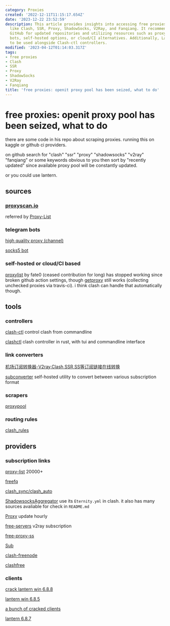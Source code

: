 ```yaml
---
category: Proxies
created: '2022-12-11T11:15:17.654Z'
date: '2023-12-22 23:52:59'
description: This article provides insights into accessing free proxies using tools
  like Clash, SSR, Proxy, ShadowSocks, V2Ray, and Fanqiang. It recommends searching
  GitHub for updated repositories and utilizing resources such as proxyscan.io, Telegram
  bots, self-hosted options, or cloud/CI alternatives. Additionally, Lantern is suggested
  to be used alongside Clash-ctl controllers.
modified: '2023-04-12T01:14:03.317Z'
tags:
- free proxies
- Clash
- SSR
- Proxy
- ShadowSocks
- V2Ray
- Fanqiang
title: 'free proxies: openit proxy pool has been seized, what to do'
---
```


# free proxies: openit proxy pool has been seized, what to do

there are some code in his repo about scraping proxies. running this on kaggle or github ci providers.

on github search for "clash" "ssr" "proxy" "shadowsocks" "v2ray" "fanqiang" or some keywords obvious to you then sort by "recently updated" since available proxy pool will be constantly updated.

or you could use lantern.

## sources

### [proxyscan.io](https://www.proxyscan.io/api)

referred by [Proxy-List](https://github.com/ShiftyTR/Proxy-List)

### telegram bots

[high quality proxy (channel)](https://t.me/HQPROX)

[socks5 bot](https://t.me/socks5_bot)

### self-hosted or cloud/CI based

[proxylist](https://github.com/fate0/proxylist) by fate0 (ceased contribution for long) has stopped working since broken github action settings, though [getproxy](https://github.com/fate0/getproxy) still works (collecting unchecked proxies via travis-ci). i think clash can handle that automatically though.

## tools

### controllers

[clash-ctl](https://github.com/Dreamacro/clash-ctl) control clash from commandline

[clashctl](https://github.com/George-Miao/clashctl) clash controller in rust, with tui and commandline interface

### link converters

[机场订阅转换器-V2ray,Clash,SSR,SS等订阅链接在线转换](https://subconverter.speedupvpn.com/)

[subconverter](https://github.com/tindy2013/subconverter) self-hosted utility to convert between various subscription format

### scrapers

[proxypool](https://github.com/yu-steven/proxypool)

### routing rules

[clash_rules](https://github.com/Goojoe/clash_rules)

## providers

### subscription links

[proxy-list](https://github.com/zevtyardt/proxy-list) 20000+

[freefq](https://github.com/freefq/free)

[clash_sync/clash_auto](https://github.com/4ooc/clash_sync)

[ShadowsocksAggregator](https://github.com/mahdibland/ShadowsocksAggregator) use its `Eternity.yml` in clash. it also has many sources avaliable for check in `README.md`

[Proxy](https://github.com/tbbatbb/Proxy) update hourly

[free-servers](https://github.com/Pawdroid/Free-servers) v2ray subscription

[free-proxy-ss](https://github.com/learnhard-cn/free_proxy_ss)

[Sub](https://github.com/anaer/Sub)

[clash-freenode](https://github.com/openRunner/clash-freenode)

[clashfree](https://github.com/aiboboxx/clashfree)

### clients

[crack lantern win 6.8.8](https://github.com/YoulianBoshi/lantern-vpn/blob/master/Windows%E7%81%AF_%E6%97%A0%E9%99%90%E6%B5%81%E9%87%8F%E6%9B%B4%E6%96%B0)

[lantern win 6.8.5](https://ylbs.lanzoui.com/i4rlLtxl2hc)

[a bunch of cracked clients](https://ylbs.lanzoui.com/b0066e7mb)

[lantern 6.8.7](https://github.com/getlantern/lantern/releases/tag/6.8.7)

